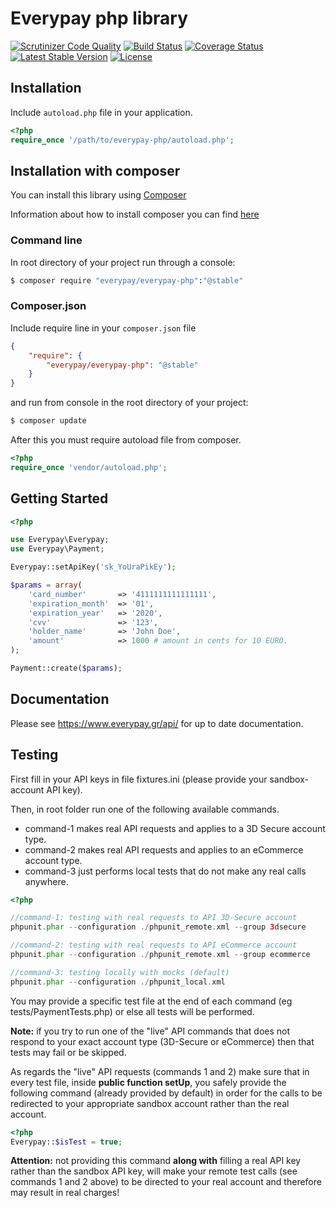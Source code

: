 # Everypay php library
[![Scrutinizer Code Quality](https://scrutinizer-ci.com/g/everypay/everypay-php/badges/quality-score.png?b=master)](https://scrutinizer-ci.com/g/everypay/everypay-php/?branch=master) [![Build Status](https://travis-ci.org/everypay/everypay-php.svg)](https://travis-ci.org/everypay/everypay-php?branch=master) [![Coverage Status](https://coveralls.io/repos/everypay/everypay-php/badge.svg?branch=master&service=github)](https://coveralls.io/github/everypay/everypay-php?branch=master) [![Latest Stable Version](https://poser.pugx.org/everypay/everypay-php/v/stable)](https://packagist.org/packages/everypay/everypay-php) [![License](https://poser.pugx.org/everypay/everypay-php/license)](https://packagist.org/packages/everypay/everypay-php)
## Installation

Include `autoload.php` file in your application.
```php
<?php
require_once '/path/to/everypay-php/autoload.php';
```

## Installation with composer
You can install this library using [Composer](http://getcomposer.org)

Information about how to install composer you can find [here](https://getcomposer.org/doc/00-intro.md) 

### Command line
In root directory of your project run through a console:
```bash
$ composer require "everypay/everypay-php":"@stable"
```
### Composer.json
Include require line in your ```composer.json``` file
```json
{
	"require": {
    	"everypay/everypay-php": "@stable"
    }
}
```
and run from console in the root directory of your project:
```bash
$ composer update
```

After this you must require autoload file from composer.
```php
<?php
require_once 'vendor/autoload.php';
```

## Getting Started

```php
<?php

use Everypay\Everypay;
use Everypay\Payment;

Everypay::setApiKey('sk_YoUraPikEy');

$params = array(
    'card_number'       => '4111111111111111',
    'expiration_month'  => '01',
    'expiration_year'   => '2020',
    'cvv'               => '123',
	'holder_name'       => 'John Doe',
    'amount'            => 1000 # amount in cents for 10 EURO.
);

Payment::create($params);

```

## Documentation

Please see https://www.everypay.gr/api/ for up to date documentation.

## Testing

First fill in your API keys in file fixtures.ini (please provide your sandbox-account API key).

Then, in root folder run one of the following available commands.

<ul>
<li>command-1 makes real API requests and applies to a 3D Secure account type.
</li>
<li>command-2 makes real API requests and applies to an eCommerce account type.
</li>
<li>command-3 just performs local tests that do not make any real calls anywhere.
</li>
</ul>

```php
<?php

//command-1: testing with real requests to API 3D-Secure account
phpunit.phar --configuration ./phpunit_remote.xml --group 3dsecure

//command-2: testing with real requests to API eCommerce account
phpunit.phar --configuration ./phpunit_remote.xml --group ecommerce

//command-3: testing locally with mocks (default)
phpunit.phar --configuration ./phpunit_local.xml
```

You may provide a specific test file at the end of each command (eg tests/PaymentTests.php) or else all tests will be performed.

<b>Note:</b> if you try to run one of the "live" API commands that does not respond to your exact account type (3D-Secure or eCommerce) then that tests may fail or be skipped.

As regards the "live" API requests (commands 1 and 2) make sure that in every test file, inside <b>public function setUp</b>, you safely provide the following command (already provided  by default) in order for the calls to be redirected to your appropriate sandbox account rather than the real account.

```php
<?php
Everypay::$isTest = true;
```

<b>Attention:</b> not providing this command <b>along with</b> filling a real API key rather than  the sandbox API key, will make your remote test calls (see commands 1 and 2 above) to be directed to your real account and therefore may result in real charges!